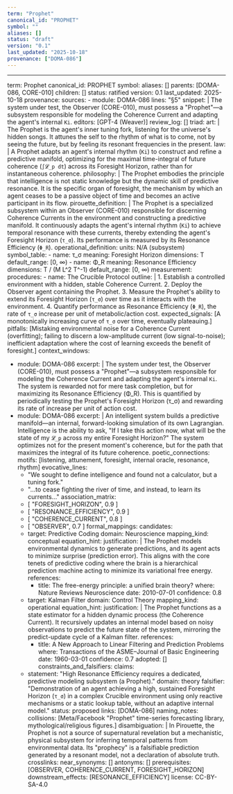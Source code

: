 ```yaml
---
term: "Prophet"
canonical_id: "PROPHET"
symbol: ""
aliases: []
status: "draft"
version: "0.1"
last_updated: "2025-10-18"
provenance: ["DOMA-086"]
---
```


---
term: Prophet
canonical_id: PROPHET
symbol: 
aliases: []
parents: [DOMA-086, CORE-010]
children: []
status: ratified
version: 0.1
last_updated: 2025-10-18
provenance:
  sources:
    - module: DOMA-086
      lines: "§5"
      snippet: |
        The system under test, the Observer (CORE-010), must possess a "Prophet"—a subsystem responsible for modeling the Coherence Current and adapting the agent's internal `Ki`.
  editors: [GPT-4 (Weaver)]
  review_log: []
triad:
  art: |
    The Prophet is the agent's inner tuning fork, listening for the universe's hidden songs. It attunes the self to the rhythm of what is to come, not by seeing the future, but by feeling its resonant frequencies in the present.
  law: |
    A Prophet adapts an agent's internal rhythm (`Ki`) to construct and refine a predictive manifold, optimizing for the maximal time-integral of future coherence (`∫𝓛_p dt`) across its Foresight Horizon, rather than for instantaneous coherence.
  philosophy: |
    The Prophet embodies the principle that intelligence is not static knowledge but the dynamic skill of predictive resonance. It is the specific organ of foresight, the mechanism by which an agent ceases to be a passive object of time and becomes an active participant in its flow.
pirouette_definition: |
  The Prophet is a specialized subsystem within an Observer (CORE-010) responsible for discerning Coherence Currents in the environment and constructing a predictive manifold. It continuously adapts the agent's internal rhythm (`Ki`) to achieve temporal resonance with these currents, thereby extending the agent's Foresight Horizon (`τ_σ`). Its performance is measured by its Resonance Efficiency (`Φ_R`).
operational_definition:
  units: N/A (subsystem)
  symbol_table:
    - name: τ_σ
      meaning: Foresight Horizon
      dimensions: T
      default_range: [0, ∞)
    - name: Φ_R
      meaning: Resonance Efficiency
      dimensions: T / (M L^2 T^-1)
      default_range: [0, ∞)
  measurement:
    procedures:
      - name: The Crucible Protocol
        outline: |
          1. Establish a controlled environment with a hidden, stable Coherence Current.
          2. Deploy the Observer agent containing the Prophet.
          3. Measure the Prophet's ability to extend its Foresight Horizon (`τ_σ`) over time as it interacts with the environment.
          4. Quantify performance as Resonance Efficiency (`Φ_R`), the rate of `τ_σ` increase per unit of metabolic/action cost.
        expected_signals: [A monotonically increasing curve of `τ_σ` over time, eventually plateauing.]
        pitfalls: [Mistaking environmental noise for a Coherence Current (overfitting); failing to discern a low-amplitude current (low signal-to-noise); inefficient adaptation where the cost of learning exceeds the benefit of foresight.]
context_windows:
  - module: DOMA-086
    excerpt: |
      The system under test, the Observer (CORE-010), must possess a "Prophet"—a subsystem responsible for modeling the Coherence Current and adapting the agent's internal `Ki`. The system is rewarded not for mere task completion, but for maximizing its Resonance Efficiency (Φ_R). This is quantified by periodically testing the Prophet's Foresight Horizon (τ_σ) and rewarding its rate of increase per unit of action cost.
  - module: DOMA-086
    excerpt: |
      An intelligent system builds a predictive manifold—an internal, forward-looking simulation of its own Lagrangian. Intelligence is the ability to ask, "If I take this action now, what will be the state of my `𝓛_p` across my entire Foresight Horizon?" The system optimizes not for the present moment's coherence, but for the path that maximizes the integral of its future coherence.
poetic_connections:
  motifs: [listening, attunement, foresight, internal oracle, resonance, rhythm]
  evocative_lines:
    - "We sought to define intelligence and found not a calculator, but a tuning fork."
    - "...to cease fighting the river of time, and instead, to learn its currents..."
  association_matrix:
    - [ "FORESIGHT_HORIZON", 0.9 ]
    - [ "RESONANCE_EFFICIENCY", 0.9 ]
    - [ "COHERENCE_CURRENT", 0.8 ]
    - [ "OBSERVER", 0.7 ]
formal_mappings:
  candidates:
    - target: Predictive Coding
      domain: Neuroscience
      mapping_kind: conceptual
      equation_hint:
      justification: |
        The Prophet models environmental dynamics to generate predictions, and its agent acts to minimize surprise (prediction error). This aligns with the core tenets of predictive coding where the brain is a hierarchical prediction machine acting to minimize its variational free energy.
      references:
        - title: The free-energy principle: a unified brain theory?
          where: Nature Reviews Neuroscience
          date: 2010-07-01
      confidence: 0.8
    - target: Kalman Filter
      domain: Control Theory
      mapping_kind: operational
      equation_hint:
      justification: |
        The Prophet functions as a state estimator for a hidden dynamic process (the Coherence Current). It recursively updates an internal model based on noisy observations to predict the future state of the system, mirroring the predict-update cycle of a Kalman filter.
      references:
        - title: A New Approach to Linear Filtering and Prediction Problems
          where: Transactions of the ASME–Journal of Basic Engineering
          date: 1960-03-01
      confidence: 0.7
  adopted: []
constraints_and_falsifiers:
  claims:
    - statement: "High Resonance Efficiency requires a dedicated, predictive modeling subsystem (a Prophet)."
      domain: theory
      falsifier: "Demonstration of an agent achieving a high, sustained Foresight Horizon (`τ_σ`) in a complex Crucible environment using only reactive mechanisms or a static lookup table, without an adaptive internal model."
      status: proposed
      links: [DOMA-086]
naming_notes:
  collisions: [Meta/Facebook "Prophet" time-series forecasting library, mythological/religious figures.]
  disambiguation: |
    In Pirouette, the Prophet is not a source of supernatural revelation but a mechanistic, physical subsystem for inferring temporal patterns from environmental data. Its "prophecy" is a falsifiable prediction generated by a resonant model, not a declaration of absolute truth.
crosslinks:
  near_synonyms: []
  antonyms: []
  prerequisites: [OBSERVER, COHERENCE_CURRENT, FORESIGHT_HORIZON]
  downstream_effects: [RESONANCE_EFFICIENCY]
license: CC-BY-SA-4.0